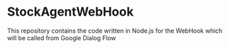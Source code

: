 # StockAgentWebHook
This repository contains the code written in Node.js for the WebHook which will be called from Google Dialog Flow

